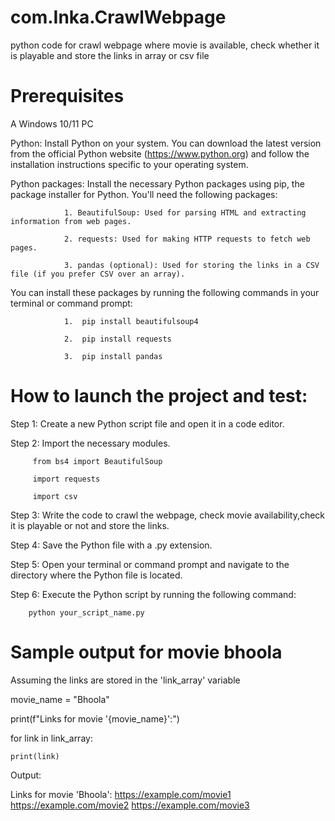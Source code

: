 # com.Inka.CrawlWebpage
python code for crawl webpage where movie is available, check whether it is playable and store the links in array or csv file
# Prerequisites
A Windows 10/11 PC

Python: Install Python on your system. You can download the latest version from the official Python website (https://www.python.org) and follow the installation instructions specific to your operating system.

Python packages: Install the necessary Python packages using pip, the package installer for Python. You'll need the following packages:

                1. BeautifulSoup: Used for parsing HTML and extracting information from web pages.
               
                2. requests: Used for making HTTP requests to fetch web pages.
                
                3. pandas (optional): Used for storing the links in a CSV file (if you prefer CSV over an array).
                
You can install these packages by running the following commands in your terminal or command prompt:

                1.  pip install beautifulsoup4
                
                2.  pip install requests
                
                3.  pip install pandas
 
# How to launch the project and test:
Step 1: Create a new Python script file and open it in a code editor.

Step 2: Import the necessary modules.
 
         from bs4 import BeautifulSoup
         
         import requests
         
         import csv
         
Step 3: Write the code to crawl the webpage, check movie availability,check it is playable or not and store the links.

Step 4: Save the Python file with a .py extension.

Step 5: Open your terminal or command prompt and navigate to the directory where the Python file is located.

Step 6: Execute the Python script by running the following command:

        python your_script_name.py
        
# Sample output for movie bhoola
Assuming the links are stored in the 'link_array' variable

movie_name = "Bhoola"

print(f"Links for movie '{movie_name}':")

for link in link_array:

    print(link)
    
 Output:
 
 Links for movie 'Bhoola':
 https://example.com/movie1
 https://example.com/movie2
 https://example.com/movie3
                
